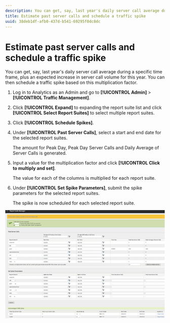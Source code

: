 ```yaml
---
description: You can get, say, last year's daily server call average during a specific time frame, plus an expected increase in server call volume for this year. You can then schedule a traffic spike based on this multiplication factor.
title: Estimate past server calls and schedule a traffic spike
uuid: 38deb1df-afb0-437d-b541-69295f0dc8dc
---
```


# Estimate past server calls and schedule a traffic spike

You can get, say, last year's daily server call average during a specific time frame, plus an expected increase in server call volume for this year. You can then schedule a traffic spike based on this multiplication factor.

1. Log in to Analytics as an Admin and go to **[!UICONTROL Admin]** > **[!UICONTROL Traffic Management]**.

1. Click **[!UICONTROL Expand]** to expanding the report suite list and click **[!UICONTROL Select Report Suites]** to select multiple report suites.

1. Click **[!UICONTROL Schedule Spikes]**.
1. Under **[!UICONTROL Past Server Calls]**, select a start and end date for the selected report suites.

   The amount for Peak Day, Peak Day Server Calls and Daily Average of Server Calls is generated.

1. Input a value for the multiplication factor and click **[!UICONTROL Click to multiply and set]**.

   The value for each of the columns is multiplied for each report suite.

1. Under **[!UICONTROL Set Spike Parameters]**, submit the spike parameters for the selected report suites.

   The spike is now scheduled for each selected report suite.

![](assets/past_server_calls.png)

